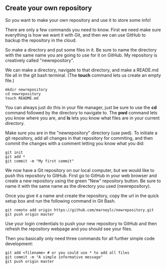 Create your own repository
-------------------------

So you want to make your own repository and use it to store some info!

There are only a few commands you need to know. First we need make sure 
everything is how we want it with Git, and then we can use GitHub to 
backup the repository in the cloud.

So make a directory and put some files in it. Be sure to name the 
directory with the same name you are going to use for it on GitHub. My 
repository is creatively called "newrepository".

We can make a directory, navigate to that directory, and make a READE.md 
file all in the git bash terminal. (The **touch** command lets us create 
an empty file.)


``` git
mkdir newrepository
cd newrepository
touch README.md
```

You can always just do this in your file manager, just be sure to use the 
**cd** command followed by the directory to navigate to. The **pwd** 
command lets you know where you are, and **ls** lets you know what files
are in your current directory.


Make sure you are in the "newrepository" directory (use pwd). To initiate 
a git repository, add all changes in that repository for commiting, and 
then commit the changes with a comment letting you know what you did:

``` git 
git init
git add *
git commit -m "My first commit"
```

We now have a Git repository on our local computer, but we would like to 
push this repository to GitHub. First go to GitHub in your web browser 
and create a new repository using the green "New" repository button. 
Be sure to name it with the same name as the directory you used 
(newrepository). 

Once you give it a name and create the repository, copy the url in the 
quick setup box and run the following command in Git Bash.

``` git
git remote add origin https://github.com/marneylc/newrepository.git
git push origin master
```

Use your login credentials to push your new repository to GitHub and 
then refresh the repository webpage and you should see your files.

Then you basically only need three commands for all further simple code 
development:

```git
git add <filename> # or you could use * to add all files
git commit -m "A simple informative message"
git push origin master
```
